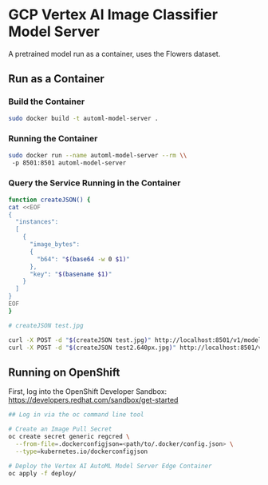 # GCP Vertex AI Image Classifier Model Server

A pretrained model run as a container, uses the Flowers dataset.

## Run as a Container

### Build the Container

```bash
sudo docker build -t automl-model-server .
```

### Running the Container

```bash
sudo docker run --name automl-model-server --rm \\
 -p 8501:8501 automl-model-server
```

### Query the Service Running in the Container

```bash
function createJSON() {
cat <<EOF
{
  "instances":
  [
    {
      "image_bytes":
      {
        "b64": "$(base64 -w 0 $1)"
      },
      "key": "$(basename $1)"
    }
  ]
}
EOF
}

# createJSON test.jpg

curl -X POST -d "$(createJSON test.jpg)" http://localhost:8501/v1/models/default:predict
curl -X POST -d "$(createJSON test2.640px.jpg)" http://localhost:8501/v1/models/default:predict
```

## Running on OpenShift

First, log into the OpenShift Developer Sandbox: https://developers.redhat.com/sandbox/get-started

```bash
## Log in via the oc command line tool

# Create an Image Pull Secret
oc create secret generic regcred \
  --from-file=.dockerconfigjson=<path/to/.docker/config.json> \
  --type=kubernetes.io/dockerconfigjson

# Deploy the Vertex AI AutoML Model Server Edge Container
oc apply -f deploy/
```